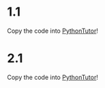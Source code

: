 # 1.1
Copy the code into [PythonTutor](https://pythontutor.com/composingprograms.html#mode=edit)!

# 2.1
Copy the code into [PythonTutor](https://pythontutor.com/composingprograms.html#mode=edit)!